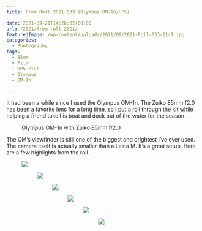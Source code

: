 ```yaml
---
title: From Roll 2021-033 (Olympus OM-1n/HP5)

date: 2021-09-21T14:26:02+00:00
url: /2021/from-roll-2021/
featuredImage: /wp-content/uploads/2021/09/2021-Roll-033-21-1.jpg
categories:
  - Photography
tags:
  - 85mm
  - Film
  - HP5 Plus
  - Olympus
  - OM-1n

---
```

 

It had been a while since I used the Olympus OM-1n. The Zuiko 85mm f2.0 has been a favorite lens for a long time, so I put a roll through the kit while helping a friend take his boat and dock out of the water for the season.

<div class="wp-block-image kg-card kg-image-card kg-card-hascaption">
  

<figure class="aligncenter"><img src="/img/2021/09/L1000869.jpg" alt="" /><figcaption>Olympus OM-1n with Zuiko 85mm f/2.0</figcaption></figure>
</div>

The OM&#8217;s viewfinder is still one of the biggest and brightest I&#8217;ve ever used. The camera itself is actually smaller than a Leica M. It&#8217;s a great setup. Here are a few highlights from the roll.

<figure class="wp-block-image kg-card kg-image-card kg-width-wide"><img src="/img/2021/09/2021-Roll-033-16.jpg"</figure> 

<figure class="wp-block-image kg-card kg-image-card kg-width-wide"><img src="/img/2021/09/2021-Roll-033-11.jpg"</figure> 

<figure class="wp-block-image kg-card kg-image-card kg-width-wide"><img src="/img/2021/09/2021-Roll-033-17.jpg"</figure> 

<figure class="wp-block-image kg-card kg-image-card kg-width-wide"><img src="/img/2021/09/2021-Roll-033-18.jpg"</figure> 

<figure class="wp-block-image kg-card kg-image-card kg-width-wide"><img src="/img/2021/09/2021-Roll-033-21.jpg"</figure> 

<figure class="wp-block-image kg-card kg-image-card kg-width-wide"><img src="/img/2021/09/2021-Roll-033-23.jpg"</figure> 

<figure class="wp-block-image kg-card kg-image-card kg-width-wide"><img src="/img/2021/09/2021-Roll-033-30.jpg"</figure> 

